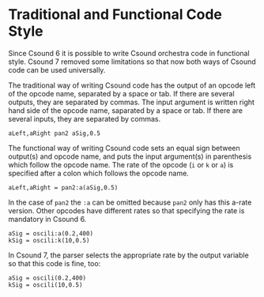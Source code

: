 # Traditional and Functional Code Style

Since Csound 6 it is possible to write Csound orchestra code in functional style. Csound 7 removed some limitations so that now both ways of Csound code can be used universally.

The traditional way of writing Csound code has the output of an opcode left of the opcode name, separated by a space or tab. If there are several outputs, they are separated by commas. The input argument is written right hand side of the opcode name, saparated by a space or tab. If there are several inputs, they are separated by commas.

`aLeft,aRight pan2 aSig,0.5`

The functional way of writing Csound code sets an equal sign between output(s) and opcode name, and puts the input argument(s) in parenthesis which follow the opcode name. The rate of the opcode (`i` or `k` or `a`) is specified after a colon which follows the opcode name.

`aLeft,aRight = pan2:a(aSig,0.5)`

In the case of `pan2` the `:a` can be omitted because `pan2` only has this a-rate version. Other opcodes have different rates so that specifying the rate is mandatory in Csound 6. 

```
aSig = oscili:a(0.2,400)
kSig = oscili:k(10,0.5)
```

In Csound 7, the parser selects the appropriate rate by the output variable so that this code is fine, too:

```
aSig = oscili(0.2,400)
kSig = oscili(10,0.5)
```
